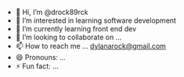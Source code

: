 - 👋 Hi, I’m @drock89rck
- 👀 I’m interested in learning software development 
- 🌱 I’m currently learning front end dev
- 💞️ I’m looking to collaborate on ...
- 📫 How to reach me ... dylanarock@gmail.com
- 😄 Pronouns: ...
- ⚡ Fun fact: ...

<!---
drock89rck/drock89rck is a ✨ special ✨ repository because its `README.md` (this file) appears on your GitHub profile.
You can click the Preview link to take a look at your changes.
--->
